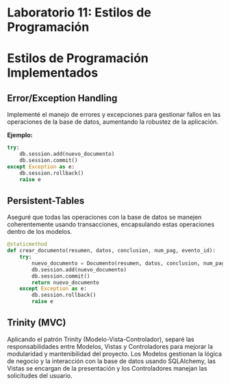 # Laboratorio 11: Estilos de Programación

# Estilos de Programación Implementados

## Error/Exception Handling
Implementé el manejo de errores y excepciones para gestionar fallos en las operaciones de la base de datos, aumentando la robustez de la aplicación.

**Ejemplo:**

```python
try:
    db.session.add(nuevo_documento)
    db.session.commit()
except Exception as e:
    db.session.rollback()
    raise e
```

## Persistent-Tables
Aseguré que todas las operaciones con la base de datos se manejen coherentemente usando transacciones, encapsulando estas operaciones dentro de los modelos.

```python
@staticmethod
def crear_documento(resumen, datos, conclusion, num_pag, evento_id):
    try:
        nuevo_documento = Documento(resumen, datos, conclusion, num_pag, evento_id)
        db.session.add(nuevo_documento)
        db.session.commit()
        return nuevo_documento
    except Exception as e:
        db.session.rollback()
        raise e
```

## Trinity (MVC)
Aplicando el patrón Trinity (Modelo-Vista-Controlador), separé las responsabilidades entre Modelos, Vistas y Controladores para mejorar la modularidad y mantenibilidad del proyecto. Los Modelos gestionan la lógica de negocio y la interacción con la base de datos usando SQLAlchemy, las Vistas se encargan de la presentación y los Controladores manejan las solicitudes del usuario. 


